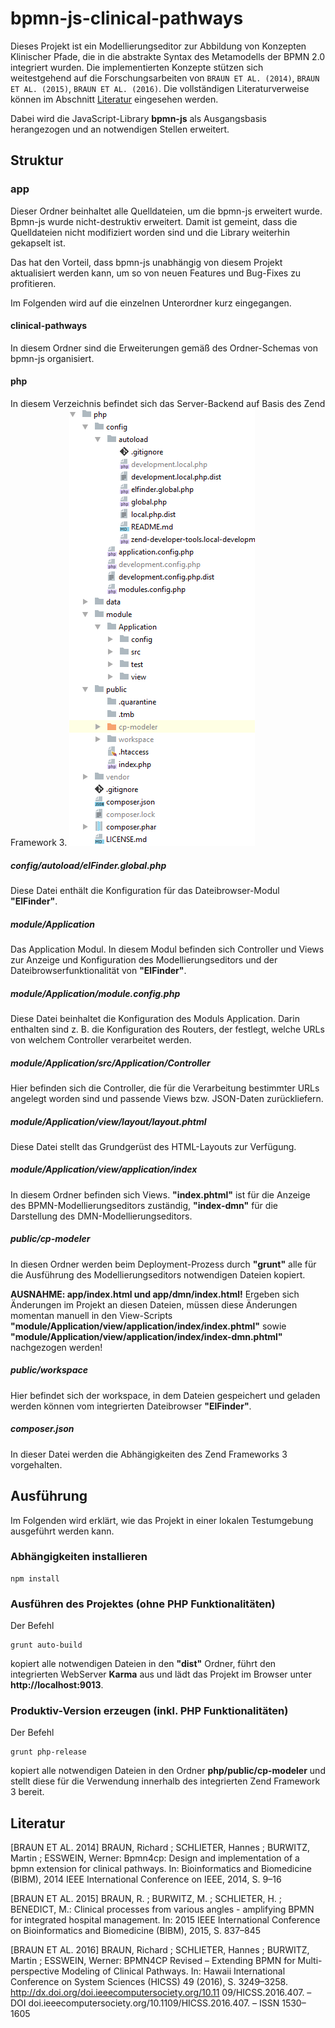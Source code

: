 # bpmn-js-clinical-pathways
Dieses Projekt ist ein Modellierungseditor zur Abbildung von Konzepten Klinischer Pfade, die in die abstrakte Syntax des Metamodells der BPMN 2.0 integriert wurden.
Die implementierten Konzepte stützen sich weitestgehend auf die Forschungsarbeiten von `BRAUN ET AL. (2014)`, `BRAUN ET AL. (2015)`, `BRAUN ET AL. (2016)`. 
Die vollständigen Literaturverweise können im Abschnitt [Literatur](#Literatur) eingesehen werden.

Dabei wird die JavaScript-Library **bpmn-js** als Ausgangsbasis herangezogen und an notwendigen Stellen erweitert.

## Struktur
### app
Dieser Ordner beinhaltet alle Quelldateien, um die bpmn-js erweitert wurde. Bpmn-js wurde nicht-destruktiv erweitert. Damit ist gemeint, dass die Quelldateien nicht modifiziert worden sind und die Library weiterhin gekapselt ist.

Das hat den Vorteil, dass bpmn-js unabhängig von diesem Projekt aktualisiert werden kann, um so von neuen Features und Bug-Fixes zu profitieren.

Im Folgenden wird auf die einzelnen Unterordner kurz eingegangen.

#### clinical-pathways
In diesem Ordner sind die Erweiterungen gemäß des Ordner-Schemas von bpmn-js organisiert.

#### php
In diesem Verzeichnis befindet sich das Server-Backend auf Basis des Zend Framework 3.
![Ordnerinhalt 'php'](docs/folder-php.png "Ordnerinhalt 'php'")


##### config/autoload/elFinder.global.php
 Diese Datei enthält die Konfiguration für das Dateibrowser-Modul **"ElFinder"**.
##### module/Application
 Das Application Modul. In diesem Modul befinden sich Controller und Views zur Anzeige und Konfiguration des Modellierungseditors und der Dateibrowserfunktionalität von **"ElFinder"**.
##### module/Application/module.config.php
 Diese Datei beinhaltet die Konfiguration des Moduls Application. Darin enthalten sind z. B. die Konfiguration des Routers, der festlegt, welche URLs von welchem Controller verarbeitet werden.
##### module/Application/src/Application/Controller
 Hier befinden sich die Controller, die für die Verarbeitung bestimmter URLs angelegt worden sind und passende Views bzw. JSON-Daten zurückliefern.
##### module/Application/view/layout/layout.phtml
 Diese Datei stellt das Grundgerüst des HTML-Layouts zur Verfügung.
##### module/Application/view/application/index
 In diesem Ordner befinden sich Views. **"index.phtml"** ist für die Anzeige des BPMN-Modellierungseditors zuständig, **"index-dmn"** für die Darstellung des DMN-Modellierungseditors.
##### public/cp-modeler
 In diesen Ordner werden beim Deployment-Prozess durch **"grunt"** alle für die Ausführung des Modellierungseditors notwendigen Dateien kopiert.
 
 **AUSNAHME: app/index.html und app/dmn/index.html!** Ergeben sich Änderungen im Projekt an diesen Dateien, müssen diese Änderungen momentan manuell
in den View-Scripts **"module/Application/view/application/index/index.phtml"** sowie **"module/Application/view/application/index/index-dmn.phtml"** nachgezogen werden!
##### public/workspace
 Hier befindet sich der workspace, in dem Dateien gespeichert und geladen werden können vom integrierten Dateibrowser **"ElFinder"**.
##### composer.json
 In dieser Datei werden die Abhängigkeiten des Zend Frameworks 3 vorgehalten.

## Ausführung
Im Folgenden wird erklärt, wie das Projekt in einer lokalen Testumgebung ausgeführt werden kann.

### Abhängigkeiten installieren
 ```
 npm install
 ```
### Ausführen des Projektes (ohne PHP Funktionalitäten)
 Der Befehl
 ```
 grunt auto-build
 ```
 kopiert alle notwendigen Dateien in den **"dist"** Ordner, führt den integrierten WebServer **Karma** aus und lädt das Projekt im Browser
 unter **http://localhost:9013**.
 
 ### Produktiv-Version erzeugen (inkl. PHP Funktionalitäten)
 Der Befehl
 ```
 grunt php-release
 ```
 kopiert alle notwendigen Dateien in den Ordner **php/public/cp-modeler** und stellt diese für die Verwendung innerhalb des integrierten Zend Framework 3 bereit.
 
## Literatur <a name="Literator"></a>
[BRAUN ET AL. 2014] BRAUN, Richard ; SCHLIETER, Hannes ; BURWITZ, Martin ; ESSWEIN,
Werner: Bpmn4cp: Design and implementation of a bpmn extension for clinical pathways.
In: Bioinformatics and Biomedicine (BIBM), 2014 IEEE International Conference on IEEE,
2014, S. 9–16

[BRAUN ET AL. 2015] BRAUN, R. ; BURWITZ, M. ; SCHLIETER, H. ; BENEDICT, M.: Clinical
processes from various angles - amplifying BPMN for integrated hospital management. In:
2015 IEEE International Conference on Bioinformatics and Biomedicine (BIBM), 2015, S.
837–845

[BRAUN ET AL. 2016] BRAUN, Richard ; SCHLIETER, Hannes ; BURWITZ, Martin ; ESSWEIN,
Werner: BPMN4CP Revised – Extending BPMN for Multi-perspective Modeling of Clinical
Pathways. In: Hawaii International Conference on System Sciences (HICSS) 49 (2016), S.
3249–3258. http://dx.doi.org/doi.ieeecomputersociety.org/10.11
09/HICSS.2016.407. – DOI doi.ieeecomputersociety.org/10.1109/HICSS.2016.407. –
ISSN 1530–1605